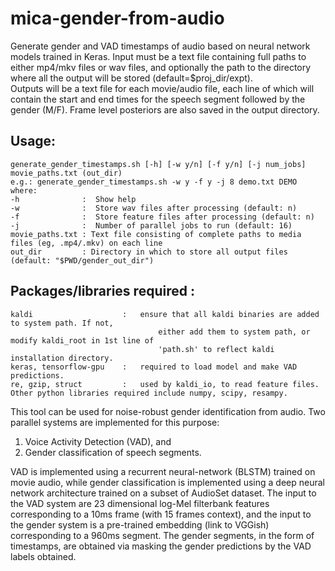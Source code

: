# mica-gender-from-audio
Generate gender and VAD timestamps of audio based on neural network models trained in Keras. 
Input must be a text file containing full paths to either mp4/mkv files or wav 
files, and optionally the path to the directory where all the output will be 
stored (default=$proj_dir/expt).  
Outputs will be a text file for each movie/audio file, each line of which will contain the 
start and end times for the speech segment followed by the gender (M/F).
Frame level posteriors are also saved in the output directory.

## Usage: 
    generate_gender_timestamps.sh [-h] [-w y/n] [-f y/n] [-j num_jobs] movie_paths.txt (out_dir)  
    e.g.: generate_gender_timestamps.sh -w y -f y -j 8 demo.txt DEMO  
    where:   
    -h              :  Show help   
    -w              :  Store wav files after processing (default: n)  
    -f              :  Store feature files after processing (default: n)   
    -j              :  Number of parallel jobs to run (default: 16)   
    movie_paths.txt : Text file consisting of complete paths to media files (eg, .mp4/.mkv) on each line    
    out_dir         : Directory in which to store all output files (default: "$PWD/gender_out_dir")  


##  Packages/libraries required :
    kaldi                    :   ensure that all kaldi binaries are added to system path. If not,
                                     either add them to system path, or modify kaldi_root in 1st line of
                                     'path.sh' to reflect kaldi installation directory.
    keras, tensorflow-gpu    :   required to load model and make VAD predictions.
    re, gzip, struct         :   used by kaldi_io, to read feature files.
    Other python libraries required include numpy, scipy, resampy.


This tool can be used for noise-robust gender identification from audio. Two parallel systems are implemented for this purpose: 
1. Voice Activity Detection (VAD), and  
2. Gender classification of speech segments.  

VAD is implemented using a recurrent neural-network (BLSTM) trained on movie audio, while gender classification is implemented using a deep neural network architecture trained on a subset of AudioSet dataset. The input to the VAD system are 23 dimensional  log-Mel filterbank features corresponding to a 10ms frame (with 15 frames context), and the input to the gender system is a pre-trained embedding (link to VGGish) corresponding to a 960ms segment. The gender segments, in the form of timestamps, are obtained via masking the gender predictions by the VAD labels obtained.
